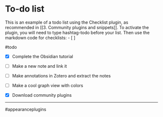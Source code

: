 # To-do list

This is an example of a todo list using the Checklist plugin, as recommended in [[3. Community plugins and snippets]]. To activate the plugin, you will need to type hashtag-todo before your list. Then use the markdown code for checklists: - [ ]

#todo
- [x] Complete the Obsidian tutorial
- [ ] Make a new note and link it
- [ ] Make annotations in Zotero and extract the notes
- [ ] Make a cool graph view with colors
- [x] Download community plugins




---
#appearanceplugins 
